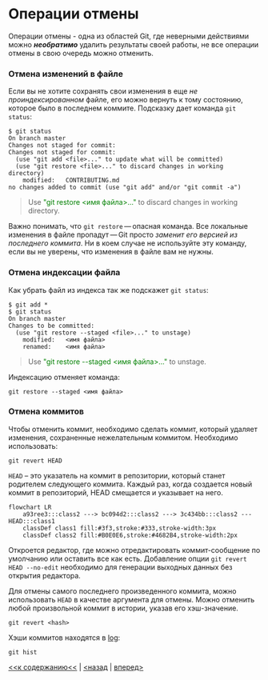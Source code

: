 # Операции отмены

Операции отмены - одна из областей Git, где неверными действиями можно ***необратимо*** удалить результаты своей работы, не все операции отмены в свою очередь можно отменить.

### Отмена изменений в файле

Если вы не хотите сохранять свои изменения в еще *не проиндексированном* файле, его можно вернуть к тому состоянию, которое было в последнем коммите. Подсказку дает команда `git status`:
```
$ git status
On branch master
Changes not staged for commit:
Changes not staged for commit:
  (use "git add <file>..." to update what will be committed)
  (use "git restore <file>..." to discard changes in working directory)
	modified:   CONTRIBUTING.md
no changes added to commit (use "git add" and/or "git commit -a")
```
> Use <span style="color:green">"git restore <имя файла>..."</span> to discard changes in working directory.

Важно понимать, чтo `git restore` — опасная команда. Все локальные изменения в файле пропадут — Git просто *заменит его версией из последнего коммита*. Ни в коем случае не используйте эту команду, если вы не уверены, что изменения в файле вам не нужны.

### Отмена индексации файла

Как убрать файл из индекса так же подскажет `git status`:
```
$ git add *
$ git status
On branch master
Changes to be committed:
  (use "git restore --staged <file>..." to unstage)
	modified:   <имя файла>
	renamed:    <имя файла>
```
> Use <span style="color:green">"git restore --staged <имя файла>..."</span> to unstage.

Индексацию отменяет команда: 
```
git restore --staged <имя файла>
```
### Отмена коммитов

Чтобы отменить коммит, необходимо сделать коммит, который удаляет изменения, сохраненные нежелательным коммитом. Необходимо использовать:
```
git revert HEAD
```
`HEAD` – это указатель на коммит в репозитории, который станет родителем следующего коммита. Каждый раз, когда создается новый коммит в репозиторий, HEAD смещается и указывает на него.
```mermaid
flowchart LR
    a93ree3:::class2 ---> bc094d2:::class2 ---> 3c434bb:::class2 --- HEAD:::class1
    classDef class1 fill:#3f3,stroke:#333,stroke-width:3px
    classDef class2 fill:#B0E0E6,stroke:#4682B4,stroke-width:2px
```
Откроется редактор, где можно отредактировать коммит-сообщение по умолчанию или оставить все как есть.
Добавление опции `git revert HEAD --no-edit` необходимо для генерации выходных данных без открытия редактора.

Для отмены самого последнего произведенного коммита, можно использовать `HEAD` в качестве аргумента для отмены. Можно отменить любой произвольной коммит в истории, указав его хэш-значение.
```
git revert <hash>
```
Хэши коммитов находятся в [log](./commit.md):
```
git hist
```

[<<к содержанию<<](./readme.md) | [<назад](./commit.md) | [вперед>](./branch.md)
